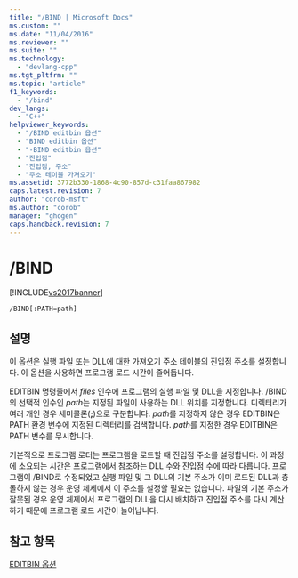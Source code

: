 ```yaml
---
title: "/BIND | Microsoft Docs"
ms.custom: ""
ms.date: "11/04/2016"
ms.reviewer: ""
ms.suite: ""
ms.technology: 
  - "devlang-cpp"
ms.tgt_pltfrm: ""
ms.topic: "article"
f1_keywords: 
  - "/bind"
dev_langs: 
  - "C++"
helpviewer_keywords: 
  - "/BIND editbin 옵션"
  - "BIND editbin 옵션"
  - "-BIND editbin 옵션"
  - "진입점"
  - "진입점, 주소"
  - "주소 테이블 가져오기"
ms.assetid: 3772b330-1868-4c90-857d-c31faa867982
caps.latest.revision: 7
author: "corob-msft"
ms.author: "corob"
manager: "ghogen"
caps.handback.revision: 7
---
```

# /BIND
[!INCLUDE[vs2017banner](../../assembler/inline/includes/vs2017banner.md)]

```  
/BIND[:PATH=path]  
```  
  
## 설명  
 이 옵션은 실행 파일 또는 DLL에 대한 가져오기 주소 테이블의 진입점 주소를 설정합니다.  이 옵션을 사용하면 프로그램 로드 시간이 줄어듭니다.  
  
 EDITBIN 명령줄에서 *files* 인수에 프로그램의 실행 파일 및 DLL을 지정합니다.  \/BIND의 선택적 인수인 *path*는 지정된 파일이 사용하는 DLL 위치를 지정합니다.  디렉터리가 여러 개인 경우 세미콜론\(**;**\)으로 구분합니다.  *path*를 지정하지 않은 경우 EDITBIN은 PATH 환경 변수에 지정된 디렉터리를 검색합니다.  *path*를 지정한 경우 EDITBIN은 PATH 변수를 무시합니다.  
  
 기본적으로 프로그램 로더는 프로그램을 로드할 때 진입점 주소를 설정합니다.  이 과정에 소요되는 시간은 프로그램에서 참조하는 DLL 수와 진입점 수에 따라 다릅니다.  프로그램이 \/BIND로 수정되었고 실행 파일 및 그 DLL의 기본 주소가 이미 로드된 DLL과 충돌하지 않는 경우 운영 체제에서 이 주소를 설정할 필요는 없습니다.  파일의 기본 주소가 잘못된 경우 운영 체제에서 프로그램의 DLL을 다시 배치하고 진입점 주소를 다시 계산하기 때문에 프로그램 로드 시간이 늘어납니다.  
  
## 참고 항목  
 [EDITBIN 옵션](../../build/reference/editbin-options.md)